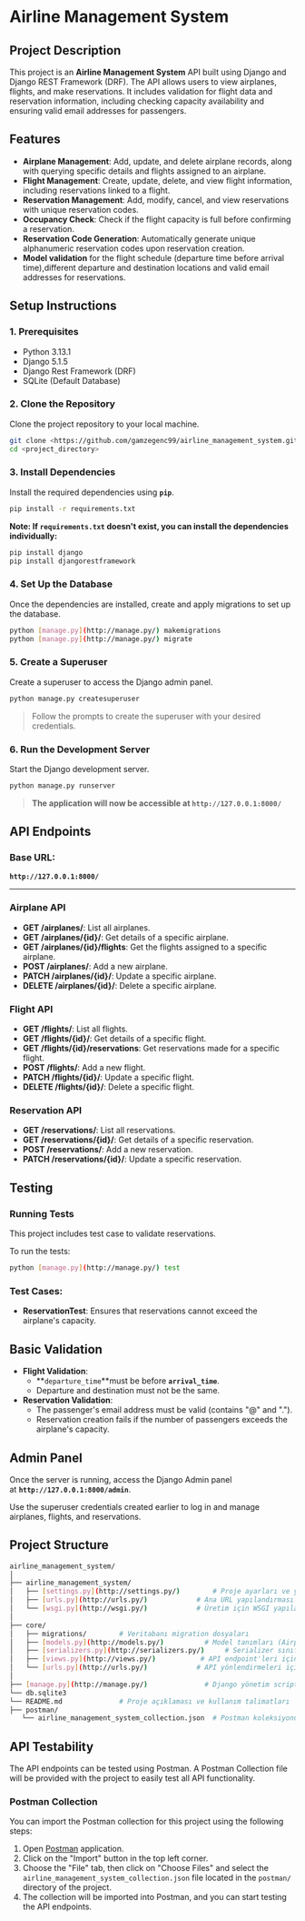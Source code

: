 
# **Airline Management System**

## **Project Description**

This project is an **Airline Management System** API built using Django and Django REST Framework (DRF). The API allows users to view airplanes, flights, and make reservations. It includes validation for flight data and reservation information, including checking capacity availability and ensuring valid email addresses for passengers.

## **Features**

- **Airplane Management**: Add, update, and delete airplane records, along with querying specific details and flights assigned to an airplane.
- **Flight Management**: Create, update, delete, and view flight information, including reservations linked to a flight.
- **Reservation Management**: Add, modify, cancel, and view reservations with unique reservation codes.
- **Occupancy Check**: Check if the flight capacity is full before confirming a reservation.
- **Reservation Code Generation**: Automatically generate unique alphanumeric reservation codes upon reservation creation.
- **Model validation** for the flight schedule (departure time before arrival time),different departure and destination locations and valid email addresses for reservations.

## **Setup Instructions**

### **1. Prerequisites**

- Python 3.13.1
- Django 5.1.5
- Django Rest Framework (DRF)
- SQLite (Default Database)

### **2. Clone the Repository**

Clone the project repository to your local machine.

```bash
git clone <https://github.com/gamzegenc99/airline_management_system.git>
cd <project_directory>
```

### **3. Install Dependencies**

Install the required dependencies using **`pip`**.

```bash
pip install -r requirements.txt
```

**Note: If `requirements.txt` doesn't exist, you can install the dependencies individually:**

```bash
pip install django
pip install djangorestframework
```

### **4. Set Up the Database**

Once the dependencies are installed, create and apply migrations to set up the database.

```bash
python [manage.py](http://manage.py/) makemigrations
python [manage.py](http://manage.py/) migrate
```

### **5. Create a Superuser**

Create a superuser to access the Django admin panel.

```bash
python manage.py createsuperuser

```

> Follow the prompts to create the superuser with your desired credentials.
> 

### **6. Run the Development Server**

Start the Django development server.

```bash
python manage.py runserver
```

> **The application will now be accessible at `http://127.0.0.1:8000/`**
> 

## **API Endpoints**

### **Base URL:**

**`http://127.0.0.1:8000/`**

---

### **Airplane API**

- **GET /airplanes/**: List all airplanes.
- **GET /airplanes/{id}/**: Get details of a specific airplane.
- **GET /airplanes/{id}/flights**: Get the flights assigned to a specific airplane.
- **POST /airplanes/**: Add a new airplane.
- **PATCH /airplanes/{id}/**: Update a specific airplane.
- **DELETE /airplanes/{id}/**: Delete a specific airplane.

### **Flight API**

- **GET /flights/**: List all flights.
- **GET /flights/{id}/**: Get details of a specific flight.
- **GET /flights/{id}/reservations**: Get reservations made for a specific flight.
- **POST /flights/**: Add a new flight.
- **PATCH /flights/{id}/**: Update a specific flight.
- **DELETE /flights/{id}/**: Delete a specific flight.

### **Reservation API**

- **GET /reservations/**: List all reservations.
- **GET /reservations/{id}/**: Get details of a specific reservation.
- **POST /reservations/**: Add a new reservation.
- **PATCH /reservations/{id}/**: Update a specific reservation.

## **Testing**

### **Running Tests**

This project includes test case to validate reservations.

To run the tests:

```bash
python [manage.py](http://manage.py/) test
```

### **Test Cases:**

- **ReservationTest**: Ensures that reservations cannot exceed the airplane's capacity.

## **Basic Validation**

- **Flight Validation**:
    - **`departure_time`**must be before **`arrival_time`**.
    - Departure and destination must not be the same.
- **Reservation Validation**:
    - The passenger's email address must be valid (contains "@" and ".").
    - Reservation creation fails if the number of passengers exceeds the airplane's capacity.

## **Admin Panel**

Once the server is running, access the Django Admin panel at **`http://127.0.0.1:8000/admin`**.

Use the superuser credentials created earlier to log in and manage airplanes, flights, and reservations.

## **Project Structure**

```bash
airline_management_system/
│
├── airline_management_system/
│   ├── [settings.py](http://settings.py/)        # Proje ayarları ve yapılandırmalar
│   ├── [urls.py](http://urls.py/)            # Ana URL yapılandırması
│   └── [wsgi.py](http://wsgi.py/)            # Üretim için WSGI yapılandırması
│
├── core/
│   ├── migrations/        # Veritabanı migration dosyaları
│   ├── [models.py](http://models.py/)          # Model tanımları (Airplane, Flight, Reservation)
│   ├── [serializers.py](http://serializers.py/)     # Serializer sınıfları
│   ├── [views.py](http://views.py/)           # API endpoint'leri için ViewSet'ler
│   └── [urls.py](http://urls.py/)            # API yönlendirmeleri için URL'ler
│
├── [manage.py](http://manage.py/)              # Django yönetim scripti
└── db.sqlite3
└── README.md              # Proje açıklaması ve kullanım talimatları
├── postman/
   └── airline_management_system_collection.json  # Postman koleksiyonu dosyası
```
## **API Testability**

The API endpoints can be tested using Postman. A Postman Collection file will be provided with the project to easily test all API functionality.

### Postman Collection

You can import the Postman collection for this project using the following steps:

1. Open [Postman](https://www.postman.com/) application.
2. Click on the "Import" button in the top left corner.
3. Choose the "File" tab, then click on "Choose Files" and select the `airline_management_system_collection.json` file located in the `postman/` directory of the project.
4. The collection will be imported into Postman, and you can start testing the API endpoints.
